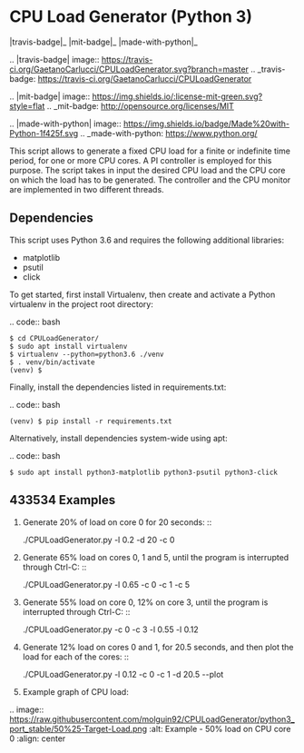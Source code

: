 CPU Load Generator (Python 3)
==============
|travis-badge|_ |mit-badge|_ |made-with-python|_

.. |travis-badge| image:: https://travis-ci.org/GaetanoCarlucci/CPULoadGenerator.svg?branch=master
.. _travis-badge: https://travis-ci.org/GaetanoCarlucci/CPULoadGenerator

.. |mit-badge| image:: https://img.shields.io/:license-mit-green.svg?style=flat
.. _mit-badge: http://opensource.org/licenses/MIT

.. |made-with-python| image:: https://img.shields.io/badge/Made%20with-Python-1f425f.svg
.. _made-with-python: https://www.python.org/

This script allows to generate a fixed CPU load for a finite or indefinite time period, for one or more CPU cores.
A PI controller is employed for this purpose.
The script takes in input the desired CPU load and the CPU core on which the load has to be generated.
The controller and the CPU monitor are implemented in two different threads.

Dependencies
-------------

This script uses Python 3.6 and requires the following additional libraries:

- matplotlib
- psutil
- click

To get started, first install Virtualenv, then create and activate a Python virtualenv in the project root directory:

.. code:: bash

    $ cd CPULoadGenerator/
    $ sudo apt install virtualenv
    $ virtualenv --python=python3.6 ./venv
    $ . venv/bin/activate
    (venv) $

Finally, install the dependencies listed in requirements.txt:

.. code:: bash

    (venv) $ pip install -r requirements.txt

Alternatively, install dependencies system-wide using apt:

.. code:: bash

    $ sudo apt install python3-matplotlib python3-psutil python3-click

433534
Examples
-------------
1. Generate 20% of load on core 0 for 20 seconds: ::

    ./CPULoadGenerator.py -l 0.2 -d 20 -c 0

2. Generate 65% load on cores 0, 1 and 5, until the program is interrupted through Ctrl-C: ::

    ./CPULoadGenerator.py -l 0.65 -c 0 -c 1 -c 5

3. Generate 55% load on core 0, 12% on core 3, until the program is interrupted through Ctrl-C: ::

    ./CPULoadGenerator.py -c 0 -c 3 -l 0.55 -l 0.12

4. Generate 12% load on cores 0 and 1, for 20.5 seconds, and then plot the load for each of the cores: ::

    ./CPULoadGenerator.py -l 0.12 -c 0 -c 1 -d 20.5 --plot

5. Example graph of CPU load:

.. image:: https://raw.githubusercontent.com/molguin92/CPULoadGenerator/python3_port_stable/50%25-Target-Load.png
    :alt: Example - 50% load on CPU core 0
    :align: center
